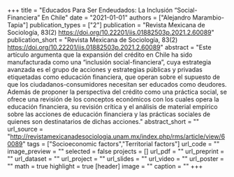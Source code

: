 +++
title = "Educados Para Ser Endeudados: La Inclusión “Social-Financiera” En Chile"
date = "2021-01-01"
authors = ["Alejandro Marambio-Tapia"]
publication_types = ["2"]
publication = "Revista Mexicana de Sociologí­a, 83(2) https://doi.org/10.22201/iis.01882503p.2021.2.60089"
publication_short = "Revista Mexicana de Sociologí­a, 83(2) https://doi.org/10.22201/iis.01882503p.2021.2.60089"
abstract = "Este artículo argumenta que la expansión del crédito en Chile ha sido manufacturada como una “inclusión social-financiera”, cuya estrategia avanzada es el grupo de acciones y estrategias públicas y privadas etiquetadas como educación financiera, que operan sobre el supuesto de que los ciudadanos-consumidores necesitan ser educados como deudores. Además de proponer la perspectiva del crédito como una práctica social, se ofrece una revisión de los conceptos económicos con los cuales opera la educación financiera, su revisión crítica y el análisis de material empírico sobre las acciones de educación financiera y las prácticas sociales de quienes son destinatarios de dichas acciones."
abstract_short = ""
url_source = "http://revistamexicanadesociologia.unam.mx/index.php/rms/article/view/60089"
tags = ["Socioeconomic factors","Territorial factors"]
url_code = ""
image_preview = ""
selected = false
projects = []
url_pdf = ""
url_preprint = ""
url_dataset = ""
url_project = ""
url_slides = ""
url_video = ""
url_poster = ""
math = true
highlight = true
[header]
image = ""
caption = ""
+++
